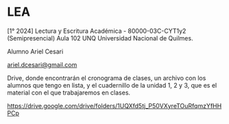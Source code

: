 # LEA
[1° 2024] Lectura y Escritura Académica - 80000-03C-CYT1y2 (Semipresencial) 
Aula 102
UNQ Universidad Nacional de Quilmes. 

Alumno Ariel Cesari

ariel.dcesari@gmail.com


 Drive, donde encontrarán el cronograma de clases, un archivo con los alumnos que tengo en lista, y el cuadernillo de la unidad 1, 2 y 3, que es el material con el que trabajaremos en clases.

https://drive.google.com/drive/folders/1UQXfd5tj_P50VXyreTOuRfqmzYfHHPCp







